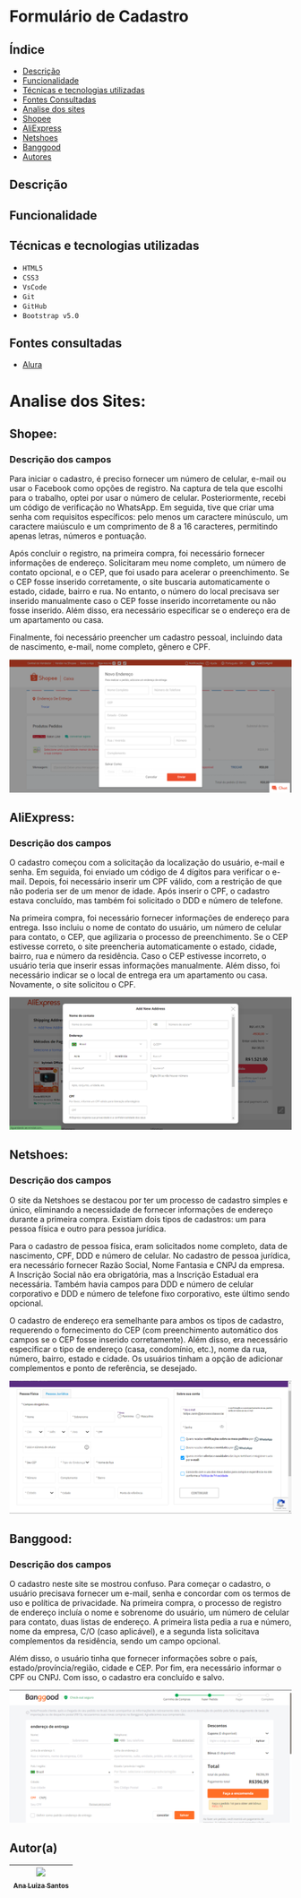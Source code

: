 # Formulário de Cadastro
## Índice 
* [Descrição](#descrição-do-projeto)
* [Funcionalidade](#funcionalidade)
* [Técnicas e tecnologias utilizadas](#técnicas-e-tecnologias-utilizadas)
* [Fontes Consultadas](#fontes-consultadas)
* [Analise dos sites](#analise-dos-sites)
* [Shopee](#shopee)
* [AliExpress](#aliexpress)
* [Netshoes](#netshoes)
* [Banggood](#banggood)
* [Autores](#autores)
## Descrição

## Funcionalidade 

## Técnicas e tecnologias utilizadas
* ``HTML5``
* ``CSS3``
* ``VsCode``
* ``Git``
* ``GitHub``
* ``Bootstrap v5.0``
## Fontes consultadas 
* [Alura](https://www.alura.com.br/artigos/escrever-bom-readme)

# Analise dos Sites:
## Shopee:
### Descrição dos campos 
Para iniciar o cadastro, é preciso fornecer um número de celular, e-mail ou usar o Facebook como opções de registro. Na captura de tela que escolhi para o trabalho, optei por usar o número de celular. Posteriormente, recebi um código de verificação no WhatsApp. Em seguida, tive que criar uma senha com requisitos específicos: pelo menos um caractere minúsculo, um caractere maiúsculo e um comprimento de 8 a 16 caracteres, permitindo apenas letras, números e pontuação.

Após concluir o registro, na primeira compra, foi necessário fornecer informações de endereço. Solicitaram meu nome completo, um número de contato opcional, e o CEP, que foi usado para acelerar o preenchimento. Se o CEP fosse inserido corretamente, o site buscaria automaticamente o estado, cidade, bairro e rua. No entanto, o número do local precisava ser inserido manualmente caso o CEP fosse inserido incorretamente ou não fosse inserido. Além disso, era necessário especificar se o endereço era de um apartamento ou casa.

Finalmente, foi necessário preencher um cadastro pessoal, incluindo data de nascimento, e-mail, nome completo, gênero e CPF.

![Site 1](img/Shopee.png)
## AliExpress:
### Descrição dos campos 
O cadastro começou com a solicitação da localização do usuário, e-mail e senha. Em seguida, foi enviado um código de 4 dígitos para verificar o e-mail. Depois, foi necessário inserir um CPF válido, com a restrição de que não poderia ser de um menor de idade. Após inserir o CPF, o cadastro estava concluído, mas também foi solicitado o DDD e número de telefone.

Na primeira compra, foi necessário fornecer informações de endereço para entrega. Isso incluiu o nome de contato do usuário, um número de celular para contato, o CEP, que agilizaria o processo de preenchimento. Se o CEP estivesse correto, o site preencheria automaticamente o estado, cidade, bairro, rua e número da residência. Caso o CEP estivesse incorreto, o usuário teria que inserir essas informações manualmente. Além disso, foi necessário indicar se o local de entrega era um apartamento ou casa. Novamente, o site solicitou o CPF.

![Site 2](img/AliExpress.png)
## Netshoes:
### Descrição dos campos 
O site da Netshoes se destacou por ter um processo de cadastro simples e único, eliminando a necessidade de fornecer informações de endereço durante a primeira compra. Existiam dois tipos de cadastros: um para pessoa física e outro para pessoa jurídica.

Para o cadastro de pessoa física, eram solicitados nome completo, data de nascimento, CPF, DDD e número de celular. No cadastro de pessoa jurídica, era necessário fornecer Razão Social, Nome Fantasia e CNPJ da empresa. A Inscrição Social não era obrigatória, mas a Inscrição Estadual era necessária. Também havia campos para DDD e número de celular corporativo e DDD e número de telefone fixo corporativo, este último sendo opcional.

O cadastro de endereço era semelhante para ambos os tipos de cadastro, requerendo o fornecimento do CEP (com preenchimento automático dos campos se o CEP fosse inserido corretamente). Além disso, era necessário especificar o tipo de endereço (casa, condomínio, etc.), nome da rua, número, bairro, estado e cidade. Os usuários tinham a opção de adicionar complementos e ponto de referência, se desejado.

![Site 3](img/Netshoes.png)
## Banggood:
### Descrição dos campos
O cadastro neste site se mostrou confuso. Para começar o cadastro, o usuário precisava fornecer um e-mail, senha e concordar com os termos de uso e política de privacidade. Na primeira compra, o processo de registro de endereço incluía o nome e sobrenome do usuário, um número de celular para contato, duas listas de endereço. A primeira lista pedia a rua e número, nome da empresa, C/O (caso aplicável), e a segunda lista solicitava complementos da residência, sendo um campo opcional.

Além disso, o usuário tinha que fornecer informações sobre o país, estado/província/região, cidade e CEP. Por fim, era necessário informar o CPF ou CNPJ. Com isso, o cadastro era concluído e salvo.

![Site 4](img/Banggood.png)

## Autor(a)
|  [<img loading="lazy" src="https://avatars.githubusercontent.com/u/140712281?v=4" width=115><br><sub>Ana Luiza Santos</sub>](https://github.com/AnaLu1za) |  
| :---: |